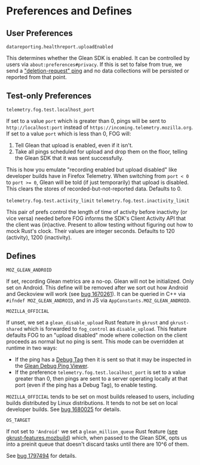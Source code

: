 # Preferences and Defines

## User Preferences

`datareporting.healthreport.uploadEnabled`

This determines whether the Glean SDK is enabled.
It can be controlled by users via `about:preferences#privacy`.
If this is set to false from true, we send a
["deletion-request" ping](https://mozilla.github.io/glean/book/user/pings/deletion_request.html)
and no data collections will be persisted or reported from that point.

## Test-only Preferences

`telemetry.fog.test.localhost_port`

If set to a value `port` which is greater than 0, pings will be sent to
`http://localhost:port` instead of `https://incoming.telemetry.mozilla.org`.
If set to a value `port` which is less than 0, FOG will:
1) Tell Glean that upload is enabled, even if it isn't.
2) Take all pings scheduled for upload and drop them on the floor,
   telling the Glean SDK that it was sent successfully.

This is how you emulate "recording enabled but upload disabled"
like developer builds have in Firefox Telemetry.
When switching from `port < 0` to `port >= 0`,
Glean will be told (if just temporarily) that upload is disabled.
This clears the stores of recorded-but-not-reported data.
Defaults to 0.

`telemetry.fog.test.activity_limit`
`telemetry.fog.test.inactivity_limit`

This pair of prefs control the length of time of activity before inactivity
(or vice versa)
needed before FOG informs the SDK's Client Activity API that the client was (in)active.
Present to allow testing without figuring out how to mock Rust's clock.
Their values are integer seconds.
Defaults to 120 (activity), 1200 (inactivity).

## Defines

`MOZ_GLEAN_ANDROID`

If set, recording Glean metrics are a no-op. Glean will not be initialized.
Only set on Android.
This define will be removed after we sort out how Android and Geckoview will work
(see [bug 1670261](https://bugzilla.mozilla.org/show_bug.cgi?id=1670261)).
It can be queried in C++ via `#ifndef MOZ_GLEAN_ANDROID`,
and in JS via `AppConstants.MOZ_GLEAN_ANDROID`.

`MOZILLA_OFFICIAL`

If unset, we set a `glean_disable_upload` Rust feature in
`gkrust` and `gkrust-shared` which is forwarded to `fog_control` as `disable_upload`.
This feature defaults FOG to an "upload disabled"
mode where collection on the client proceeds as normal but no ping is sent.
This mode can be overridden at runtime in two ways:
* If the ping has a
  [Debug Tag](https://mozilla.github.io/glean/book/user/debugging/index.html)
  then it is sent so that it may be inspected in the
  [Glean Debug Ping Viewer](https://debug-ping-preview.firebaseapp.com/).
* If the preference `telemetry.fog.test.localhost_port` is set to a value greater than 0,
  then pings are sent to a server operating locally at that port
  (even if the ping has a Debug Tag), to enable testing.

`MOZILLA_OFFICIAL` tends to be set on most builds released to users,
including builds distributed by Linux distributions.
It tends to not be set on local developer builds.
See [bug 1680025](https://bugzilla.mozilla.org/show_bug.cgi?id=1680025) for details.

`OS_TARGET`

If not set to `'Android'` we set a `glean_million_queue` Rust feature
([see gkrust-features.mozbuild][gkrust-features])
which, when passed to the Glean SDK,
opts us into a preinit queue that doesn't discard tasks until there are 10^6 of them.

See [bug 1797494](https://bugzilla.mozilla.org/show_bug.cgi?id=1797494) for details.

[gkrust-features]: https://searchfox.org/mozilla-central/source/toolkit/library/rust/gkrust-features.mozbuild

